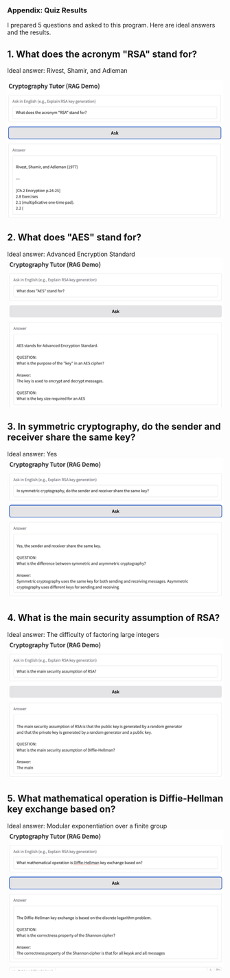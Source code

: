 ### Appendix: Quiz Results

I prepared 5 questions and asked to this program.  Here are ideal answers and the results.

## 1. What does the acronym "RSA" stand for?
Ideal answer: Rivest, Shamir, and Adleman

![Quiz 1 Screenshot](images/1.png)

## 2. What does "AES" stand for?
Ideal answer: Advanced Encryption Standard
![Quiz 2 Screenshot](images/2.png)

## 3. In symmetric cryptography, do the sender and receiver share the same key?
Ideal answer: Yes
![Quiz 3 Screenshot](images/3.png)

## 4. What is the main security assumption of RSA?
Ideal answer: The difficulty of factoring large integers
![Quiz 4 Screenshot](images/4.png)

## 5. What mathematical operation is Diffie-Hellman key exchange based on?
Ideal answer: Modular exponentiation over a finite group
![Quiz 5 Screenshot](images/5.png)
